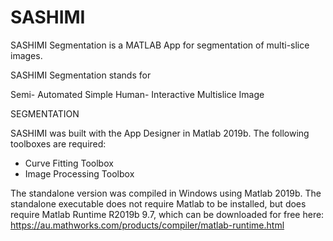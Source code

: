 # SASHIMI
SASHIMI Segmentation is a MATLAB App for segmentation of multi-slice images.

SASHIMI Segmentation stands for

  Semi-
  Automated
  Simple
  Human-
  Interactive
  Multislice
  Image

SEGMENTATION

  SASHIMI was built with the App Designer in Matlab 2019b.
  The following toolboxes are required:
  - Curve Fitting Toolbox
  - Image Processing Toolbox
  
  The standalone version was compiled in Windows using Matlab 2019b.
  The standalone executable does not require Matlab to be installed, but does require Matlab Runtime R2019b 9.7, which can be downloaded for free here:
  https://au.mathworks.com/products/compiler/matlab-runtime.html
